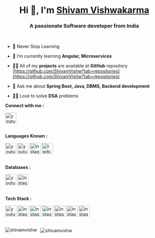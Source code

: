 
<h1 align="center">Hi 👋, I'm <a href="https://www.linkedin.com/in/shivam-vishwakarma-b981b3206/">Shivam Vishwakarma</a></h1> 

<h3 align="center">A passionate Software developer from India</h3><br>

- 🌱 Never Stop Learning
- 🌱 I’m currently learning **Angular, Microservices**

- 👨‍💻 All of my **projects** are available at **GitHub** repository [https://github.com/ShivamVishw?tab=repositories](https://github.com/ShivamVishw?tab=repositories)

- 💬 Ask me about **Spring Boot, Java, DBMS, Backend development**
- 👨‍💻 Love to solve **DSA** problems


**Connect with me :**
<div>
<a href="https://www.linkedin.com/in/shivam-vishwakarma-b981b3206/)" target="_blank">
  <img src="https://img.shields.io/static/v1?message=Linkedin&logo=linkedin&label=&color=EF08E0&logoColor=white&labelColor=&style=for-the-badge" height="35" alt="youtube logo" />
</a></div>
<br>

**Languages Known :** 
<div align="left">
  <img src="https://img.shields.io/static/v1?message=Java&logo=java&label=&color=E8CA30&logoColor=white&labelColor=&style=for-the-badge" height="35" alt="youtube logo"  />
    <img src="https://img.shields.io/static/v1?message=Typescript&logo=typescript&label=&color=E8CA30&logoColor=white&labelColor=&style=for-the-badge" height="35" alt="youtube logo"  />
  <img src="https://img.shields.io/static/v1?message=Javascript&logo=javascript&label=&color=E4405F&logoColor=white&labelColor=&style=for-the-badge" height="35" alt="instagram logo"  />
  <img src="https://img.shields.io/static/v1?message=Python&logo=python&label=&color=9146FF&logoColor=white&labelColor=&style=for-the-badge" height="35" alt="twitch logo"  /></div>

  <br>

  
**Databases :**
<div align="left">
  <img src="https://img.shields.io/static/v1?message=Mysql&logo=mysql&label=&color=AA17EA&logoColor=white&labelColor=&style=for-the-badge" height="35" alt="youtube logo"  />
  <img src="https://img.shields.io/static/v1?message=Mongodb&logo=mongodb&label=&color=E4405F&logoColor=white&labelColor=&style=for-the-badge" height="35" alt="instagram logo"  />
</div>

  <br>
 


**Tech Stack :**  
<div align="left">
  <img src="https://img.shields.io/static/v1?message=Html5&logo=html5&label=&color=0B4FD7&logoColor=white&labelColor=&style=for-the-badge" height="35" alt="youtube logo"  />
  <img src="https://img.shields.io/static/v1?message=Css3&logo=css3&label=&color=EF10E1&logoColor=white&labelColor=&style=for-the-badge" height="35" alt="instagram logo"  />
 <img src="https://img.shields.io/static/v1?message=Bootstrap&logo=bootstrap&label=&color=EFD008&logoColor=white&labelColor=&style=for-the-badge" height="35" alt="instagram logo"  />
  <img src="https://img.shields.io/static/v1?message=Spring&logo=spring&label=&color=D7EF10&logoColor=white&labelColor=&style=for-the-badge" height="35" alt="instagram logo"  />
 <img src="https://img.shields.io/static/v1?message=Springboot&logo=springboot&label=&color=EF8A10&logoColor=white&labelColor=&style=for-the-badge" height="35" alt="instagram logo"  />
 <img src="https://img.shields.io/static/v1?message=Postman&logo=postman&label=&color=EF8A10&logoColor=white&labelColor=&style=for-the-badge" height="35" alt="instagram logo"  />
 <img src="https://img.shields.io/static/v1?message=Thymeleaf&logo=thymeleaf&label=&color=EF10D4&logoColor=white&labelColor=&style=for-the-badge" height="35" alt="instagram logo"  /></div>
<br>



<!---
--->
<!-- <p><img align="left" src="https://github-readme-stats.vercel.app/api/top-langs?username=shivamvishw&show_icons=true&locale=en&layout=compact" alt="shivamvishw" /></p>
 -->
<p>&nbsp;&nbsp;<img align="center" src="https://github-readme-streak-stats.herokuapp.com/?user=shivamvishw&" alt="shivamvishw" />&nbsp<img align="left" src="https://github-readme-stats.vercel.app/api/top-langs?username=shivamvishw&show_icons=true&locale=en&layout=compact" alt="shivamvishw" /></p> 


